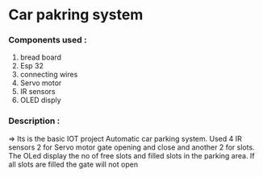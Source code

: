 # Car pakring system

### Components used :
  1. bread board
  2. Esp 32
  3. connecting wires 
  4. Servo motor
  5. IR sensors 
  6. OLED disply 

### Description :
  => Its is the basic IOT project Automatic car parking system. Used 4 IR sensors 2 for Servo motor gate opening and close and another 2 for slots. 
The OLed display the no of free slots and filled slots in the parking area. If all slots are filled the gate will not open 




